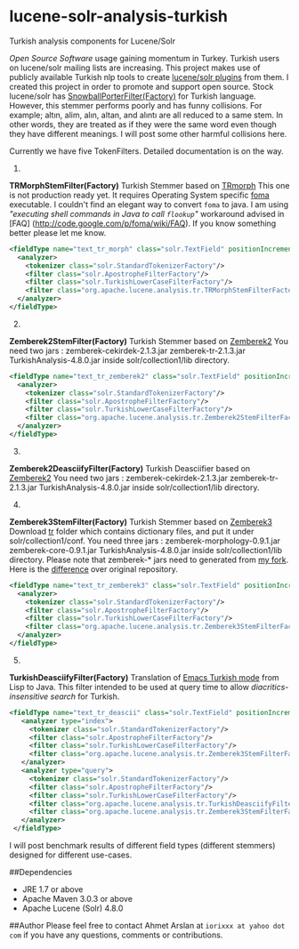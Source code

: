 lucene-solr-analysis-turkish
============================

Turkish analysis components for Lucene/Solr

*Open Source Software* usage gaining momentum in Turkey. Turkish users on lucene/solr mailing lists are increasing.
This project makes use of publicly available Turkish nlp tools to create [lucene/solr plugins](https://cwiki.apache.org/confluence/display/solr/Solr+Plugins) from them.
I created this project in order to promote and support open source. Stock lucene/solr has
[SnowballPorterFilter(Factory)](https://cwiki.apache.org/confluence/display/solr/Language+Analysis#LanguageAnalysis-Turkish)
for Turkish language. However, this stemmer performs poorly and has funny collisions.
For example; altın, alim, alın, altan, and alıntı are all reduced to a same stem.
In other words, they are treated as if they were the same word even though they have different meanings.
I will post some other harmful collisions here.

Currently we have five TokenFilters. Detailed documentation is on the way.

1.
**TRMorphStemFilter(Factory)**
Turkish Stemmer based on [TRmorph](https://github.com/coltekin/TRmorph)
This one is not production ready yet. It requires Operating System specific [foma](https://code.google.com/p/foma/) executable.
I couldn't find an elegant way to convert `foma` to java. I am using *"executing shell commands in Java to call `flookup`"* workaround advised in [FAQ] (http://code.google.com/p/foma/wiki/FAQ). If you know something better please let me know.

``` xml
<fieldType name="text_tr_morph" class="solr.TextField" positionIncrementGap="100">
  <analyzer>
    <tokenizer class="solr.StandardTokenizerFactory"/>
    <filter class="solr.ApostropheFilterFactory"/>
    <filter class="solr.TurkishLowerCaseFilterFactory"/>
    <filter class="org.apache.lucene.analysis.tr.TRMorphStemFilterFactory" lookup="/Applications/foma/flookup" fst="/Volumes/datadisk/Desktop/TRmorph-master/stem.fst" />
  </analyzer>
</fieldType>
```

2.
**Zemberek2StemFilter(Factory)**
Turkish Stemmer based on [Zemberek2](https://code.google.com/p/zemberek/)
You need two jars : zemberek-cekirdek-2.1.3.jar zemberek-tr-2.1.3.jar TurkishAnalysis-4.8.0.jar inside solr/collection1/lib directory.

``` xml
<fieldType name="text_tr_zemberek2" class="solr.TextField" positionIncrementGap="100">
  <analyzer>
    <tokenizer class="solr.StandardTokenizerFactory"/>
    <filter class="solr.ApostropheFilterFactory"/>
    <filter class="solr.TurkishLowerCaseFilterFactory"/>
    <filter class="org.apache.lucene.analysis.tr.Zemberek2StemFilterFactory" strategy="minMorpheme"/>
  </analyzer>
</fieldType>
```

3.
**Zemberek2DeasciifyFilter(Factory)**
Turkish Deasciifier based on [Zemberek2](https://code.google.com/p/zemberek/)
You need two jars : zemberek-cekirdek-2.1.3.jar zemberek-tr-2.1.3.jar TurkishAnalysis-4.8.0.jar inside solr/collection1/lib directory.


4.
**Zemberek3StemFilter(Factory)**
Turkish Stemmer based on [Zemberek3](https://github.com/ahmetaa/zemberek-nlp)
Download [tr](https://github.com/iorixxx/zemberek-nlp/tree/master/morphology/src/main/resources/tr) folder which contains dictionary files, and put it under solr/collection1/conf.
You need three jars : zemberek-morphology-0.9.1.jar zemberek-core-0.9.1.jar TurkishAnalysis-4.8.0.jar inside solr/collection1/lib directory. Please note that zemberek-* jars need to generated from [my fork](https://github.com/iorixxx/zemberek-nlp/).
Here is the [difference](https://github.com/iorixxx/zemberek-nlp/commit/3926bcf3bc719da874e72089d854532cde37d42b) over original repository.

``` xml
<fieldType name="text_tr_zemberek3" class="solr.TextField" positionIncrementGap="100">
  <analyzer>
    <tokenizer class="solr.StandardTokenizerFactory"/>
    <filter class="solr.ApostropheFilterFactory"/>
    <filter class="solr.TurkishLowerCaseFilterFactory"/>
    <filter class="org.apache.lucene.analysis.tr.Zemberek3StemFilterFactory" strategy="maxLength" cache="tr/top-20K-words.txt" dictionary="tr/master-dictionary.dict,tr/secondary-dictionary.dict,tr/non-tdk.dict,tr/proper.dict"/>
  </analyzer>
</fieldType>
```

5.
**TurkishDeasciifyFilter(Factory)**
Translation of [Emacs Turkish mode](http://www.denizyuret.com/2006/11/emacs-turkish-mode.html) from Lisp to Java.
This filter intended to be used at query time to allow *diacritics-insensitive search* for Turkish.
``` xml
<fieldType name="text_tr_deascii" class="solr.TextField" positionIncrementGap="100">
   <analyzer type="index">
     <tokenizer class="solr.StandardTokenizerFactory"/>
     <filter class="solr.ApostropheFilterFactory"/>
     <filter class="solr.TurkishLowerCaseFilterFactory"/>
     <filter class="org.apache.lucene.analysis.tr.Zemberek3StemFilterFactory" strategy="maxLength" cache="tr/top-20K-words.txt" dictionary="tr/master-dictionary.dict,tr/secondary-dictionary.dict,tr/non-tdk.dict,tr/proper.dict"/>
   </analyzer>
   <analyzer type="query">
     <tokenizer class="solr.StandardTokenizerFactory"/>
     <filter class="solr.ApostropheFilterFactory"/>
     <filter class="solr.TurkishLowerCaseFilterFactory"/>
     <filter class="org.apache.lucene.analysis.tr.TurkishDeasciifyFilterFactory" preserveOriginal="true"/>
     <filter class="org.apache.lucene.analysis.tr.Zemberek3StemFilterFactory" strategy="maxLength" cache="tr/top-20K-words.txt" dictionary="tr/master-dictionary.dict,tr/secondary-dictionary.dict,tr/non-tdk.dict,tr/proper.dict"/>
   </analyzer>
 </fieldType>
 ```

I will post benchmark results of different field types (different stemmers) designed for different use-cases.

##Dependencies
* JRE 1.7 or above
* Apache Maven 3.0.3 or above
* Apache Lucene (Solr) 4.8.0

##Author
Please feel free to contact Ahmet Arslan at `iorixxx at yahoo dot com` if you have any questions, comments or contributions.